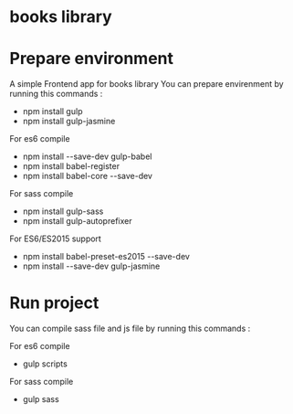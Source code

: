 # books library

# Prepare environment
A simple Frontend app for books library 
You can prepare envirenment by running this commands :

- npm install gulp
- npm install gulp-jasmine

For es6 compile
- npm install --save-dev gulp-babel
- npm install babel-register
- npm install babel-core --save-dev

For sass compile
- npm install gulp-sass
- npm install gulp-autoprefixer
 
For ES6/ES2015 support
- npm install babel-preset-es2015 --save-dev
- npm install --save-dev gulp-jasmine

# Run project
You can compile sass file and js file by running this commands :

For es6 compile
- gulp scripts

For sass compile
- gulp sass
